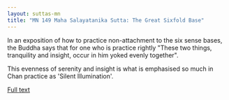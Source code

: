 ```yaml
---
layout: suttas-mn
title: "MN 149 Maha Salayatanika Sutta: The Great Sixfold Base"
---
```


In an exposition of how to practice non-attachment to the six sense bases, the Buddha says that for one who is practice rightly "These two things, tranquility and insight, occur in him yoked evenly together".  

This evenness of serenity and insight is what is emphasised so much in Chan practice as 'Silent Illumination'.

[Full text](https://accesstoinsight.org/tipitaka/mn/mn.149.than.html)
